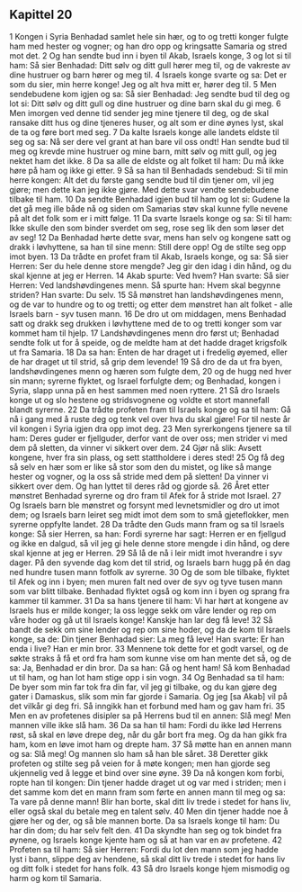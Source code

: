 ## Kapittel 20

1 Kongen i Syria Benhadad samlet hele sin hær, og to og tretti konger fulgte ham med hester og vogner; og han dro opp og kringsatte Samaria og stred mot det.
2 Og han sendte bud inn i byen til Akab, Israels konge,
3 og lot si til ham: Så sier Benhadad: Ditt sølv og ditt gull hører meg til, og de vakreste av dine hustruer og barn hører og meg til.
4 Israels konge svarte og sa: Det er som du sier, min herre konge! Jeg og alt hva mitt er, hører deg til.
5 Men sendebudene kom igjen og sa: Så sier Benhadad: Jeg sendte bud til deg og lot si: Ditt sølv og ditt gull og dine hustruer og dine barn skal du gi meg.
6 Men imorgen ved denne tid sender jeg mine tjenere til deg, og de skal ransake ditt hus og dine tjeneres huser, og alt som er dine øynes lyst, skal de ta og føre bort med seg.
7 Da kalte Israels konge alle landets eldste til seg og sa: Nå ser dere vel grant at han bare vil oss ondt! Han sendte bud til meg og krevde mine hustruer og mine barn, mitt sølv og mitt gull, og jeg nektet ham det ikke.
8 Da sa alle de eldste og alt folket til ham: Du må ikke høre på ham og ikke gi etter.
9 Så sa han til Benhadads sendebud: Si til min herre kongen: Alt det du første gang sendte bud til din tjener om, vil jeg gjøre; men dette kan jeg ikke gjøre. Med dette svar vendte sendebudene tilbake til ham.
10 Da sendte Benhadad igjen bud til ham og lot si: Gudene la det gå meg ille både nå og siden om Samarias støv skal kunne fylle nevene på alt det folk som er i mitt følge.
11 Da svarte Israels konge og sa: Si til ham: Ikke skulle den som binder sverdet om seg, rose seg lik den som løser det av seg!
12 Da Benhadad hørte dette svar, mens han selv og kongene satt og drakk i løvhyttene, sa han til sine menn: Still dere opp! Og de stilte seg opp imot byen.
13 Da trådte en profet fram til Akab, Israels konge, og sa: Så sier Herren: Ser du hele denne store mengde? Jeg gir den idag i din hånd, og du skal kjenne at jeg er Herren.
14 Akab spurte: Ved hvem? Han svarte: Så sier Herren: Ved landshøvdingenes menn. Så spurte han: Hvem skal begynne striden? Han svarte: Du selv.
15 Så mønstret han landshøvdingenes menn, og de var to hundre og to og tretti; og etter dem mønstret han alt folket - alle Israels barn - syv tusen mann.
16 De dro ut om middagen, mens Benhadad satt og drakk seg drukken i løvhyttene med de to og tretti konger som var kommet ham til hjelp.
17 Landshøvdingenes menn dro først ut; Benhadad sendte folk ut for å speide, og de meldte ham at det hadde draget krigsfolk ut fra Samaria.
18 Da sa han: Enten de har draget ut i fredelig øyemed, eller de har draget ut til strid, så grip dem levende!
19 Så dro de da ut fra byen, landshøvdingenes menn og hæren som fulgte dem,
20 og de hugg ned hver sin mann; syrerne flyktet, og Israel forfulgte dem; og Benhadad, kongen i Syria, slapp unna på en hest sammen med noen ryttere.
21 Så dro Israels konge ut og slo hestene og stridsvognene og voldte et stort mannefall blandt syrerne.
22 Da trådte profeten fram til Israels konge og sa til ham: Gå nå i gang med å ruste deg og tenk vel over hva du skal gjøre! For til neste år vil kongen i Syria igjen dra opp imot deg.
23 Men syrerkongens tjenere sa til ham: Deres guder er fjellguder, derfor vant de over oss; men strider vi med dem på sletten, da vinner vi sikkert over dem.
24 Gjør nå slik: Avsett kongene, hver fra sin plass, og sett stattholdere i deres sted!
25 Og få deg så selv en hær som er like så stor som den du mistet, og like så mange hester og vogner, og la oss så stride med dem på sletten! Da vinner vi sikkert over dem. Og han lyttet til deres råd og gjorde så.
26 Året etter mønstret Benhadad syrerne og dro fram til Afek for å stride mot Israel.
27 Og Israels barn ble mønstret og forsynt med levnetsmidler og dro ut imot dem; og Israels barn leiret seg midt imot dem som to små gjeteflokker, men syrerne oppfylte landet.
28 Da trådte den Guds mann fram og sa til Israels konge: Så sier Herren, sa han: Fordi syrerne har sagt: Herren er en fjellgud og ikke en dalgud, så vil jeg gi hele denne store mengde i din hånd, og dere skal kjenne at jeg er Herren.
29 Så lå de nå i leir midt imot hverandre i syv dager. På den syvende dag kom det til strid, og Israels barn hugg på én dag ned hundre tusen mann fotfolk av syrerne.
30 Og de som ble tilbake, flyktet til Afek og inn i byen; men muren falt ned over de syv og tyve tusen mann som var blitt tilbake. Benhadad flyktet også og kom inn i byen og sprang fra kammer til kammer.
31 Da sa hans tjenere til ham: Vi har hørt at kongene av Israels hus er milde konger; la oss legge sekk om våre lender og rep om våre hoder og gå ut til Israels konge! Kanskje han lar deg få leve!
32 Så bandt de sekk om sine lender og rep om sine hoder, og da de kom til Israels konge, sa de: Din tjener Benhadad sier: La meg få leve! Han svarte: Er han enda i live? Han er min bror.
33 Mennene tok dette for et godt varsel, og de søkte straks å få et ord fra ham som kunne vise om han mente det så, og de sa: Ja, Benhadad er din bror. Da sa han: Gå og hent ham! Så kom Benhadad ut til ham, og han lot ham stige opp i sin vogn.
34 Og Benhadad sa til ham: De byer som min far tok fra din far, vil jeg gi tilbake, og du kan gjøre deg gater i Damaskus, slik som min far gjorde i Samaria. Og jeg [sa Akab] vil på det vilkår gi deg fri. Så inngikk han et forbund med ham og gav ham fri.
35 Men en av profetenes disipler sa på Herrens bud til en annen: Slå meg! Men mannen ville ikke slå ham.
36 Da sa han til ham: Fordi du ikke lød Herrens røst, så skal en løve drepe deg, når du går bort fra meg. Og da han gikk fra ham, kom en løve imot ham og drepte ham.
37 Så møtte han en annen mann og sa: Slå meg! Og mannen slo ham så han ble såret.
38 Deretter gikk profeten og stilte seg på veien for å møte kongen; men han gjorde seg ukjennelig ved å legge et bind over sine øyne.
39 Da nå kongen kom forbi, ropte han til kongen: Din tjener hadde draget ut og var med i striden; men i det samme kom det en mann fram som førte en annen mann til meg og sa: Ta vare på denne mann! Blir han borte, skal ditt liv trede i stedet for hans liv, eller også skal du betale meg en talent sølv.
40 Men din tjener hadde noe å gjøre her og der, og så ble mannen borte. Da sa Israels konge til ham: Du har din dom; du har selv felt den.
41 Da skyndte han seg og tok bindet fra øynene, og Israels konge kjente ham og så at han var en av profetene.
42 Profeten sa til ham: Så sier Herren: Fordi du lot den mann som jeg hadde lyst i bann, slippe deg av hendene, så skal ditt liv trede i stedet for hans liv og ditt folk i stedet for hans folk.
43 Så dro Israels konge hjem mismodig og harm og kom til Samaria.
